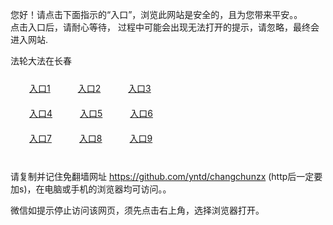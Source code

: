 您好！请点击下面指示的“入口”，浏览此网站是安全的，且为您带来平安。。 <br/>
点击入口后，请耐心等待， 过程中可能会出现无法打开的提示，请忽略，最终会进入网站. </br>

法轮大法在长春<br/>
<div style="padding:10px"><a style="margin:20px" target="_blank" href="https://d2h7f4p7q3zt86.cloudfront.net/2Qpsp?owdopz" id="ccLink1" rel="nofollow">入口1</a> <a target="_blank" style="margin:20px" href="https://d3su8obx6r6omc.cloudfront.net/2Qpsp?vcyssue" id="ccLink2" rel="nofollow">入口2</a> <a style="margin:20px" target="_blank" href="https://d2hd6ptqvm2lpf.cloudfront.net/2Qpsp?imebapb" id="ccLink3" rel="nofollow">入口3</a></div>

<div style="padding:10px" ><a style="margin:20px" target="_blank" href="https://d2h7f4p7q3zt86.cloudfront.net/2Qpsp?owdopz" id="ccLink4" rel="nofollow">入口4</a> <a style="margin:20px" href="https://d3su8obx6r6omc.cloudfront.net/2Qpsp?vcyssue" target="_blank" id="ccLink5" rel="nofollow">入口5</a> <a style="margin:20px" href="https://d2hd6ptqvm2lpf.cloudfront.net/2Qpsp?imebapb" target="_blank" id="ccLink6" rel="nofollow">入口6</a></div>

<div style="padding:10px"><a style="margin:20px" target="_blank" href="https://d2h7f4p7q3zt86.cloudfront.net/2Qpsp?owdopz" id="ccLink7" rel="nofollow">入口7</a> <a style="margin:20px" href="https://d3su8obx6r6omc.cloudfront.net/2Qpsp?vcyssue" target="_blank" id="ccLink8" rel="nofollow">入口8</a> <a style="margin:20px" target="_blank" href="https://d2hd6ptqvm2lpf.cloudfront.net/2Qpsp?imebapb" id="ccLink9" rel="nofollow">入口9</a></div>

<br/>



请复制并记住免翻墙网址 https://github.com/yntd/changchunzx (http后一定要加s)，在电脑或手机的浏览器均可访问。。<br/>

微信如提示停止访问该网页，须先点击右上角，选择浏览器打开。
